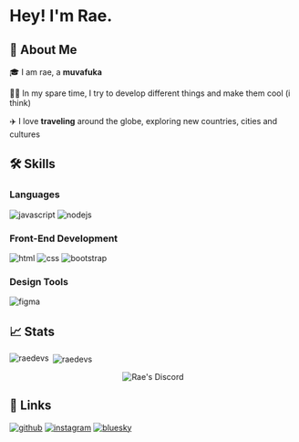 # Hey! I'm Rae.

## 🚀 About Me

🎓 I am rae, a **muvafuka**

👨‍💻 In my spare time, I try to develop different things and make them cool (i think)

✈️ I love **traveling** around the globe, exploring new countries, cities and cultures

## 🛠️ Skills

### Languages

![javascript](https://img.shields.io/badge/JavaScript-323330?style=for-the-badge&logo=javascript&logoColor=F7DF1E)
![nodejs](https://img.shields.io/badge/NodeJS-323330?style=for-the-badge&logo=javascript&logoColor=F7DF1E)

### Front-End Development

![html](https://img.shields.io/badge/HTML5-E34F26?style=for-the-badge&logo=html5&logoColor=white)
![css](https://img.shields.io/badge/CSS3-1572B6?style=for-the-badge&logo=css3&logoColor=white)
![bootstrap](https://img.shields.io/badge/Bootstrap-563D7C?style=for-the-badge&logo=bootstrap&logoColor=white)


### Design Tools

![figma](https://img.shields.io/badge/figma-000000?style=for-the-badge&logo=figma&logoColor=white)

## 📈 Stats

<p><img align="left" src="https://github-readme-stats.vercel.app/api/top-langs?username=raedevs&show_icons=true&locale=en&layout=compact" alt="raedevs" /></p>

<p>&nbsp;<img align="center" src="https://github-readme-stats.vercel.app/api?username=raedevs&show_icons=true&theme=tokyonight&locale=en" alt="raedevs" /></p>

<div align="center">
    <img src="https://lanyard.cnrad.dev/api/1300635824097857556" alt="Rae's Discord">
</div>

## 🔗 Links

[![github](https://img.shields.io/badge/GitHub-000000?style=for-the-badge&logo=GitHub&logoColor=white)](https://github.com/raedevs)
[![instagram](https://img.shields.io/badge/Instagram-E4405F?style=for-the-badge&logo=instagram&logoColor=white)](https://www.instagram.com/raae.08/)
[![bluesky](https://img.shields.io/badge/-Bluesky-3686f7?style=flat&logo=icloud&logoColor=white)](https://bsky.social/raefilms.bsky.social)

